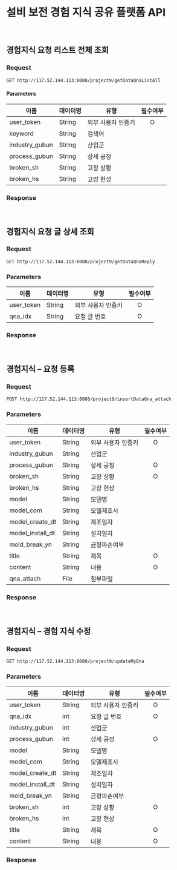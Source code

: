 # 설비 보전 경험 지식 공유 플랫폼 API
&nbsp; &nbsp; 
&nbsp; &nbsp; 
&nbsp; &nbsp; 

## 경험지식 요청 리스트 전체 조회

### Request

`GET http://117.52.144.113:8080/project9/getDataQnaListAll`

#### Parameters
|이름|데이터명|유형|필수여부|
|------|---|---|:---:|
|user_token|String|외부 사용자 인증키|O|
|keyword|String|검색어| |
|industry_gubun|String|산업군| |
|process_gubun|String|상세 공정| |
|broken_sh|String|고장 상황| |
|broken_hs|String|고장 현상| |

### Response
&nbsp; &nbsp; 
       
## 경험지식 요청 글 상세 조회

### Request

`GET http://117.52.144.113:8080/project9/getDataQnaReply`

### Parameters
|이름|데이터명|유형|필수여부|
|------|---|---|:---:|
|user_token|String|외부 사용자 인증키|O|
|qna_idx|String|요청 글 번호|O|

### Response
&nbsp; &nbsp; 

## 경험지식 – 요청 등록

### Request

`POST http://117.52.144.113:8080/project9/insertDataQna_attach`

### Parameters
|이름|데이터명|유형|필수여부|
|------|---|---|:---:|
|user_token|String|외부 사용자 인증키|O|
|industry_gubun|String|산업군| |
|process_gubun|String|상세 공정|O|
|broken_sh|String|고장 상황|O|
|broken_hs|String|고장 현상| |
|model|String|모델명| |
|model_com|String|모델제조사| |
|model_create_dt|String|제조일자| |
|model_install_dt|String|설치일자| |
|mold_break_yn|String|금형파손여부| |
|title|String|제목|O|
|content|String|내용|O|
|qna_attach|File|첨부파일| |

### Response
&nbsp; &nbsp; 

## 경험지식 – 경험 지식 수정

### Request

`GET http://117.52.144.113:8080/project9/updateMyQna`

### Parameters
|이름|데이터명|유형|필수여부|
|------|---|---|:---:|
|user_token|String|외부 사용자 인증키|O|
|qna_idx|int|요청 글 번호|O|
|industry_gubun|int|산업군| |
|process_gubun|int|상세 공정|O|
|model|String|모델명| |
|model_com|String|모델제조사| |
|model_create_dt|String|제조일자| |
|model_install_dt|String|설치일자| |
|mold_break_yn|String|금형파손여부| |
|broken_sh|int|고장 상황|O|
|broken_hs|int|고장 현상| |
|title|String|제목|O|
|content|String|내용|O|

### Response
&nbsp; &nbsp; 

